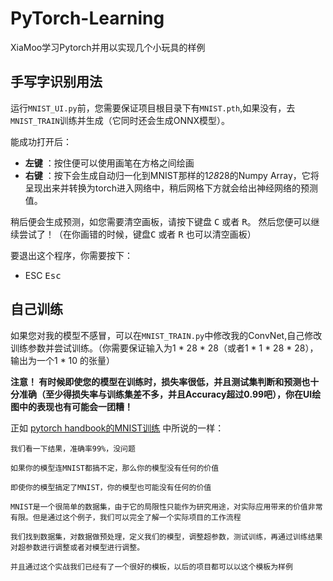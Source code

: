 # PyTorch-Learning
XiaMoo学习Pytorch并用以实现几个小玩具的样例

## 手写字识别用法

运行`MNIST_UI.py`前，您需要保证项目根目录下有`MNIST.pth`,如果没有，去`MNIST_TRAIN`训练并生成（它同时还会生成ONNX模型）。

能成功打开后：

- **左键** ：按住便可以使用画笔在方格之间绘画
- **右键** ：按下会生成自动归一化到MNIST那样的1*28*28的Numpy Array，它将呈现出来并转换为torch进入网络中，稍后网格下方就会给出神经网络的预测值。

稍后便会生成预测，如您需要清空画板，请按下键盘 <kbd>C</kbd> 或者 <kbd>R</kbd>。
然后您便可以继续尝试了！（在你画错的时候，键盘<kbd>C</kbd> 或者 <kbd>R</kbd> 也可以清空画板）

要退出这个程序，你需要按下：
- ESC <kbd>Esc</kbd>


## 自己训练

如果您对我的模型不感冒，可以在`MNIST_TRAIN.py`中修改我的ConvNet,自己修改训练参数并尝试训练。（你需要保证输入为1 * 28 * 28（或者1 * 1 * 28 * 28）， 输出为一个1 * 10 的张量）

**注意！ 有时候即使您的模型在训练时，损失率很低，并且测试集判断和预测也十分准确（至少得损失率与训练集差不多，并且Accuracy超过0.99吧），你在UI绘图中的表现也有可能会一团糟！**

正如 [pytorch handbook的MNIST训练](https://github.com/zergtant/pytorch-handbook/blob/master/chapter3/3.2-mnist.ipynb) 中所说的一样：
```
我们看一下结果，准确率99%，没问题

如果你的模型连MNIST都搞不定，那么你的模型没有任何的价值

即使你的模型搞定了MNIST，你的模型也可能没有任何的价值

MNIST是一个很简单的数据集，由于它的局限性只能作为研究用途，对实际应用带来的价值非常有限。但是通过这个例子，我们可以完全了解一个实际项目的工作流程

我们找到数据集，对数据做预处理，定义我们的模型，调整超参数，测试训练，再通过训练结果对超参数进行调整或者对模型进行调整。

并且通过这个实战我们已经有了一个很好的模板，以后的项目都可以以这个模板为样例
```
